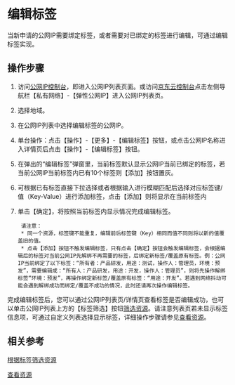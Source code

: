 # 编辑标签
当新申请的公网IP需要绑定标签，或者需要对已绑定的标签进行编辑，可通过编辑标签实现。

## 操作步骤

1. 访问[公网IP控制台](https://cns-console.jdcloud.com/host/pip/list)，即进入公网IP列表页面。或访问[京东云控制台](https://console.jdcloud.com)点击左侧导航栏【私有网络】-【弹性公网IP】进入公网IP列表页。
2. 选择地域。
3. 在公网IP列表中选择编辑标签的公网IP。
4. 单台操作：点击【操作】-【更多】-【编辑标签】按钮，或点击公网IP名称进入详情页后点击【操作】-【编辑标签】按钮。
5. 在弹出的“编辑标签”弹窗里，当前标签默认显示公网IP当前已绑定的标签，若当前公网IP当前标签内已有10个标签则【添加】按钮置灰。
6. 可根据已有标签直接下拉选择或者根据输入进行模糊匹配后选择对应标签键/值（Key-Value）进行添加标签，点击【添加】则将显示在当前标签内
7. 单击【确定】，将按照当前标签内显示情况完成编辑标签。

		请注意：
		* 同一个资源，标签键不能重复，编辑前后标签键（Key）相同而值不同则将以新的值覆盖旧的值。
		* 点击【添加】按钮不触发编辑标签，只有点击【确定】按钮会触发编辑标签，会根据编辑后的标签对当前公网IP先解绑不再需要的标签，后绑定新标签/覆盖原有标签。例：公网IP当前绑定了以下标签：“所有者：产品研发，用途：测试，操作人：管理员，环境：预发”，需要编辑成：“所有人：产品研发，用途：开发，操作人：管理员”，则将先操作解绑标签“环境：预发”，再操作绑定新标签/覆盖原有标签：“用途：开发”。若遇到网络抖动可能会遇到解绑成功而绑定/覆盖不成功的情况，此时还请再次操作编辑标签。

完成编辑标签后，您可以通过公网IP列表页/详情页查看标签是否编辑成功，也可以单击公网IP列表上方的【标签筛选】按钮[筛选资源](Filter-by-Tag.md)。请注意列表页若未显示标签信息项，可通过自定义列表选择显示标签，详细操作步骤请参见[查看资源](../Instance/Query-Instance-Info.md)。

## 相关参考
[根据标签筛选资源](Filter-by-Tag.md)

[查看资源](../Instance/Query-Instance-Info.md)




